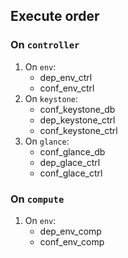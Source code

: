 ## Execute order

### On `controller`
1. On `env`:
    + dep_env_ctrl
    + conf_env_ctrl
2. On `keystone`:
    + conf_keystone_db
    + dep_keystone_ctrl
    + conf_keystone_ctrl
3. On `glance`:
    + conf_glance_db
    + dep_glace_ctrl
    + conf_glace_ctrl


### On `compute`
1. On `env`:
    + dep_env_comp
    + conf_env_comp
